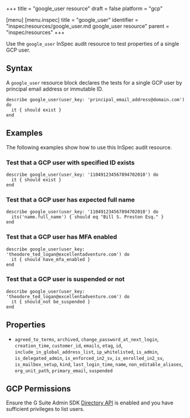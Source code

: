 +++
title = "google_user resource"
draft = false
platform = "gcp"

[menu]
  [menu.inspec]
    title = "google_user"
    identifier = "inspec/resources/google_user.md google_user resource"
    parent = "inspec/resources"
+++


Use the `google_user` InSpec audit resource to test properties of a single GCP user.


## Syntax

A `google_user` resource block declares the tests for a single GCP user by principal email address or immutable ID.

    describe google_user(user_key: 'principal_email_address@domain.com') do
      it { should exist }
    end


## Examples

The following examples show how to use this InSpec audit resource.

### Test that a GCP user with specified ID exists

    describe google_user(user_key: '110491234567894702010') do
      it { should exist }
    end

### Test that a GCP user has expected full name 

    describe google_user(user_key: '110491234567894702010') do
      its('name.full_name') { should eq "Bill S. Preston Esq." }
    end
    
### Test that a GCP user has MFA enabled

    describe google_user(user_key: 'theodore_ted_logan@excellentadventure.com') do
      it { should have_mfa_enabled }
    end
    
### Test that a GCP user is suspended or not

    describe google_user(user_key: 'theodore_ted_logan@excellentadventure.com') do
      it { should_not be_suspended }
    end
        

## Properties

*  `agreed_to_terms`, `archived`, `change_password_at_next_login`, `creation_time`, `customer_id`, `emails`, `etag`, `id`, `include_in_global_address_list`, `ip_whitelisted`, `is_admin`, `is_delegated_admin`, `is_enforced_in2_sv`, `is_enrolled_in2_sv`, `is_mailbox_setup`, `kind`, `last_login_time`, `name`, `non_editable_aliases`, `org_unit_path`, `primary_email`, `suspended`



## GCP Permissions

Ensure the G Suite Admin SDK [Directory API](https://developers.google.com/admin-sdk/directory/) is enabled and you have sufficient privileges to list users.